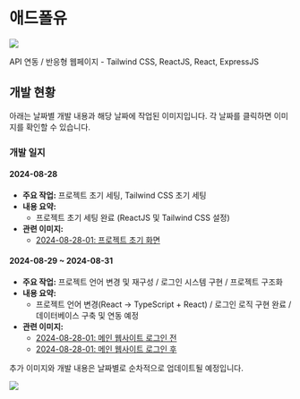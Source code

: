 # 애드폴유
<img src="https://capsule-render.vercel.app/api?type=waving&color=BDBDC8&height=150&section=header" />

API 연동 / 반응형 웹페이지 - Tailwind CSS, ReactJS, React, ExpressJS

## 개발 현황

아래는 날짜별 개발 내용과 해당 날짜에 작업된 이미지입니다. 각 날짜를 클릭하면 이미지를 확인할 수 있습니다.

### 개발 일지

#### 2024-08-28
- **주요 작업:** 프로젝트 초기 세팅, Tailwind CSS 초기 세팅
- **내용 요약:**
  - 프로젝트 초기 세팅 완료 (ReactJS 및 Tailwind CSS 설정)
- **관련 이미지:**
  - [2024-08-28-01: 프로젝트 초기 화면](./2024-08-28-01.png)

#### 2024-08-29 ~ 2024-08-31
- **주요 작업:** 프로젝트 언어 변경 및 재구성 / 로그인 시스템 구현 / 프로젝트 구조화
- **내용 요약:**
  - 프로젝트 언어 변경(React -> TypeScript + React) / 로그인 로직 구현 완료 / 데이터베이스 구축 및 연동 예정
- **관련 이미지:**
  - [2024-08-28-01: 메인 웹사이트 로그인 전](./2024-08-31-01.png)
  - [2024-08-28-01: 메인 웹사이트 로그인 후](./2024-08-31-02.jpg)


추가 이미지와 개발 내용은 날짜별로 순차적으로 업데이트될 예정입니다.

<img src="https://capsule-render.vercel.app/api?type=waving&color=BDBDC8&height=150&section=footer" />
